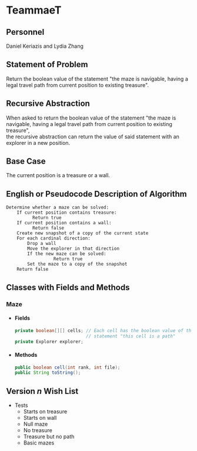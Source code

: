 # TeammaeT

## Personnel

Daniel Keriazis and Lydia Zhang

## Statement of Problem

Return the boolean value of the statement "the maze is navigable, having a legal travel path from current position to existing treasure".

## Recursive Abstraction

When asked to return the boolean value of the statement "the maze is navigable, having a legal travel path from current position to existing treasure",  
the recursive abstraction can return the value of said statement with an explorer in a new position.

## Base Case

The current position is a treasure or a wall.

## English or Pseudocode Description of Algorithm

```
Determine whether a maze can be solved:
    If current position contains treasure:
    	  Return true
    If current position contains a wall:
    	  Return false
    Create new snapshot of a copy of the current state
    For each cardinal direction:
        Drop a wall
        Move the explorer in that direction
        If the new maze can be solved:
			      Return true
        Set the maze to a copy of the snapshot
    Return false
```

## Classes with Fields and Methods

### Maze

- #### Fields

  ```java
  private boolean[][] cells; // Each cell has the boolean value of the
                             // statement "this cell is a path"
  private Explorer explorer;
  ```
- #### Methods

  ```java
  public boolean cell(int rank, int file);
  public String toString();
  ```

## Version _n_ Wish List

- Tests
  - Starts on treasure
  - Starts on wall
  - Null maze
  - No treasure
  - Treasure but no path
  - Basic mazes
